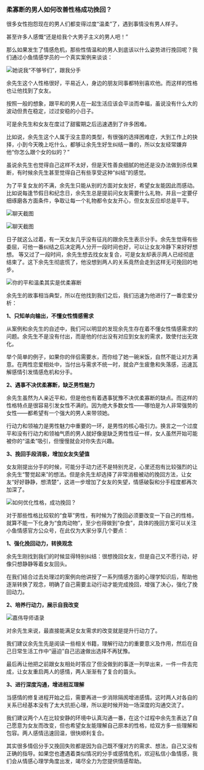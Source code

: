 ### 柔寡断的男人如何改善性格成功挽回？

很多女性抱怨现在的男人们都变得过度“温柔”了，遇到事情没有男人样子。

甚至许多人感慨“还是给我个大男子主义的男人吧！”

那么如果发生了情感危机，那些性情温和的男人到底该以什么姿势进行挽回呢？我们通过小鱼情感学员的一个真实案例来谈谈：

![她说我“不够爷们”，跟我分手](/im/images/articles/a3/a3_2/image1.png "她说我“不够爷们”，跟我分手")

余先生这个人性格很好，平易近人，身边的朋友同事都特别喜欢他。而这样的性格也让他找到了女友。

按照一般的想象，跟平和的男人在一起生活应该会平淡而幸福，虽说没有什么大的波动但贵在稳定，过过安稳的小日子。

可是余先生和女友在度过了甜蜜期之后迅速遇到了许多困难。

比如说，余先生这个人属于没主意的类型，有很强的选择困难症，大到工作上的抉择，小到今天晚上吃什么，都够让余先生好生纠结一番的，所以女友经常嫌弃他“你怎么跟个女的似的？”

虽说余先生也觉得自己这样不太好，但是天性善良细腻的他还是没办法做到杀伐果断，有时候余先生甚至觉得自己有些享受这种“纠结”的感觉。

为了平复女友的不满，余先生只能从别的方面对女友好，希望女友能因此而感动。比如说每逢节假日和纪念日，余先生总是提前问女友需要什么礼物，并且一定要仔细琢磨各方面条件，争取让每一个礼物都令女友开心，但女友反应却总是平平。

![聊天截图](/im/images/articles/a3/a3_2/image2.jpeg "聊天截图")

![聊天截图](/im/images/articles/a3/a3_2/image3.jpeg "聊天截图")

日子就这么过着，有一天女友几乎没有征兆的跟余先生表示分手。余先生觉得有些委屈，可他一番纠结之后决定两人分开一段时间也好，可以让女友冷静下来好好想想。
等又过了一段时间，余先生想去找女友复合，可是女友却表示两人已经彻底结束了。这下余先生彻底慌了，他没想到两人的关系竟然会走到这样无可挽回的地步。

![你的平和温柔其实是优柔寡断](/im/images/articles/a3/a3_2/image4.png "你的平和温柔其实是优柔寡断")

余先生的故事相当典型，所以在他找到我们之后，我们迅速为他进行了一番恋爱分析：

**1、只知单向输出，不懂女性情感需求**

从案例和余先生的自述中，我们可以明显的发现余先生存在着不懂女性情感需求的问题。余先生不是没有付出，而是他的付出没有对应到女友的需求，致使付出无效化。

举个简单的例子，如果你的伴侣需要水，而你给了她一碗米饭，自然不能让对方满意。在两性恋爱相处中，当付出与需求不统一时，就会产生疲惫和失落感，迅速瓦解感情引发情感危机和分手。

**2、遇事不决优柔寡断，缺乏男性魅力**

余先生虽然为人亲近平和，但是他也有着遇事犹豫不决优柔寡断的缺点。而这样的性格特点是很容易引发女性不满的。因为绝大多数女性——哪怕是为人非常强势的女性——都希望有一个强大的男人来带领她。

行动力和领袖力是男性魅力中重要的一环，是男性的核心吸引力。换言之一个过度平和没有行动力和领袖气质的男人就好像是缺乏男性性征一样，女人虽然开始可能被你的“温柔”吸引，但慢慢就会对你失去兴趣。

**3、挽回手段消极，增加女友失望值**

女友刚提出分手的时候，可能分手动力还不是特别充足，心里还抱有比较强烈的让余先生“警觉起来”的想法。但是余先生却选择了非常消极被动的挽回方法，让女友“好好静静，想清楚”，这进一步增加了女友的失望，情感破裂和分手程度都再次加深了。

![如何优化性格，成功挽回？](/im/images/articles/a3/a3_2/image5.png "如何优化性格，成功挽回？")

对于那些性格比较软的“食草”男性，有时候为了挽回必须要改变一下自己的性格，就算不能一下化身为“食肉动物”，至少也得做到“杂食”，具体的挽回方案可以关注小鱼情感官方公众号，在此仅为大家分享几个要点：

**1、强化挽回动力，转换观念**

余先生刚找到我们的时候显得特别纠结：很想挽回女友，但是自己又不愿行动，好像只想静静等着女友回头。

在我们结合过去处理过的案例向他讲授了一系列情感方面的心理学知识后，帮助他逐渐转换了观念，明确了自己需要主动行动才能完成挽回，增强了决心，强化了挽回动力。

**2、培养行动力，展示自我改变**

![嘉伟导师语录](/im/images/articles/a3/a3_2/image6.png "嘉伟导师语录")

对余先生来说，最直接能满足女友需求的改变就是提升行动力了。

我们建议余先生先是阅读一些相关书籍，理解行动力的重要意义及作用，然后在自己日常生活工作中“逼迫”自己迅速做出选择不再犹豫。

最后再让他把之前跟女友相处时答应了但没做到的事逐一列举出来，一件一件去完成，让女友重启两人的感情，两人渐渐有了复合的苗头。

**3、进行深度沟通，增进相互理解**

当感情的修复进程开始之后，需要再进一步消除隔阂增进感情。这时两人对各自的关系已经基本没有了太大抗拒心理，所以是时候开始一场深度的沟通交流了。

我们建议两个人在比较安静的环境中认真沟通一番，在这个过程中余先生表达了自己愿意为女友而改变，但也希望女友能理解自己原本的性格，给双方多一些理解和包容。两人感情迅速回温，很快顺利复合。

其实很多情侣分手又挽回失败都是因为自己既不懂对方的需求、想法，自己又没有正确的指导。如果您也遭遇着类似情况的分手或感情危机，欢迎私信小鱼情感，我们会从情感心理学角度出发，竭尽全力为您提供情感帮助。
